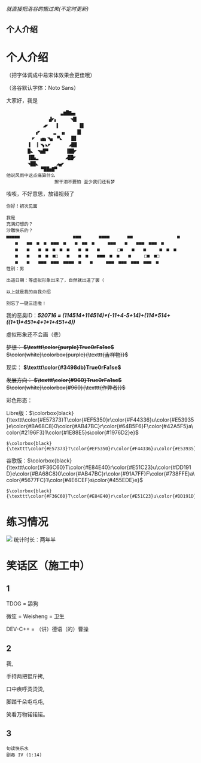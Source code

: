 *就直接把洛谷的搬过来(不定时更新)*
## 个人介绍
# 个人介绍
（把字体调成中易宋体效果会更佳哦）

（洛谷默认字体：Noto Sans）

大家好，我是
```
		       　  　▃▆█▇▄▖
		　 　 　 ▟◤▖　　　◥█▎
		   　 ◢◤　 ▐　　　 　▐▉
		　 ▗◤　　　▂　▗▖　　▕█▎
		　◤　▗▅▖◥▄　▀◣　　█▊
		▐　▕▎◥▖◣◤　　　　◢██
		█◣　◥▅█▀　　　　▐██◤
		▐█▙▂　　     　◢██◤
		◥██◣　　　　◢▄◤
		     ▀██▅▇▀
他说风雨中这点痛算什么
                  擦干泪不要怕 至少我们还有梦
```
咳咳，不好意思，放错视频了



```
你好！初次见面

我是
充满幻想的？
沙雕快乐的？
■■■■■　　　　　　　　　　　　■■■　　　　■■■■　　　　■■　　　　　　　　　　■ 
　　■　　■■　■　■　■■■　■　　■　■■　■　　　■■■　　■　　■■■　■■■　■ 
　　■　　■　　■　■　■　■　■　　■　■　　■　　　　□■　　■　　■　　　■　■　■ 
　　■　　■　　■　■　■□　　■　　■　■　　■■■　■　■　　■　　　□■　■□　　　 
　　■　　■　　■■■　■■■　■■■■　■　　■　　　■■■　■■■　■■■　■■■　■ 
性别：男

出道日期：等虚拟形象出来了，自然就出道了罢（

以上就是我的自我介绍

别忘了一键三连嗷！
```
我的恶臭ID：***520716 = (114514+114514)\*(-11+4-5+14)+(114\*514+((1+1)\*451\*4+1\*1+451+4))***

虚拟形象还不会画（悲）

~~梦想： **$\texttt\color{purple}True0rFa1se$** $\color{white}\colorbox{purple}{\texttt{吉祥物}}$~~

现实： **$\texttt\color{#3498db}True0rFa1se$**

~~发展方向： **$\texttt\color{#960}True0rFa1se$** $\color{white}\colorbox{#960}{\texttt{作弊者}}$~~

彩色形态：

Libre版：$\colorbox{black}{\texttt\color{#E57373}T\color{#EF5350}r\color{#F44336}u\color{#E53935}e\color{#BA68C8}0\color{#AB47BC}r\color{#64B5F6}F\color{#42A5F5}a\color{#2196F3}1\color{#1E88E5}s\color{#1976D2}e}$
```text
$\colorbox{black}{\texttt\color{#E57373}T\color{#EF5350}r\color{#F44336}u\color{#E53935}e\color{#BA68C8}0\color{#AB47BC}r\color{#64B5F6}F\color{#42A5F5}a\color{#2196F3}1\color{#1E88E5}s\color{#1976D2}e}$
```
谷歌版：$\colorbox{black}{\texttt\color{#F36C60}T\color{#E84E40}r\color{#E51C23}u\color{#DD191D}e\color{#BA68C8}0\color{#AB47BC}r\color{#91A7FF}F\color{#738FFE}a\color{#5677FC}1\color{#4E6CEF}s\color{#455EDE}e}$
```text
$\colorbox{black}{\texttt\color{#F36C60}T\color{#E84E40}r\color{#E51C23}u\color{#DD191D}e\color{#BA68C8}0\color{#AB47BC}r\color{#91A7FF}F\color{#738FFE}a\color{#5677FC}1\color{#4E6CEF}s\color{#455EDE}e}$
```
# 练习情况
![](https://luogu.wao3.cn/api/practice?id=520716&dark_mode=true&card_width=850)
统计时长：两年半

# 笑话区（施工中）
## 1

TDOG = 舔狗

微笙 = Weisheng = 卫生

DEV-C++ = （讲）德语（的）曹操

## 2

我,

手持两把锟斤拷,

口中疾呼烫烫烫,

脚踏千朵屯屯屯,

笑看万物锘锘锘。

## 3
```
句读快乐水
剧毒 IV (1:14)
```
